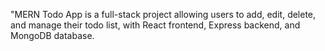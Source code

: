 "MERN Todo App is a full-stack project allowing users to add, edit, delete, and manage their todo list, with React frontend, Express backend, and MongoDB database.

